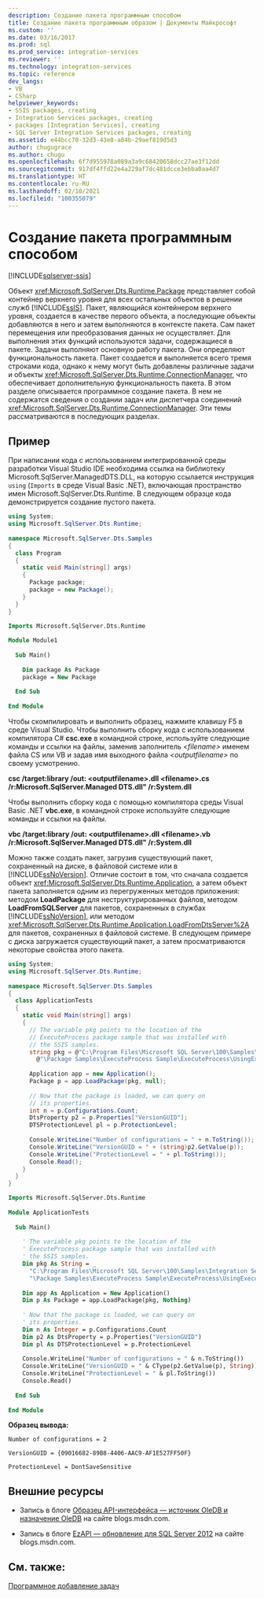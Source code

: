 ```yaml
---
description: Создание пакета программным способом
title: Создание пакета программным образом | Документы Майкрософт
ms.custom: ''
ms.date: 03/16/2017
ms.prod: sql
ms.prod_service: integration-services
ms.reviewer: ''
ms.technology: integration-services
ms.topic: reference
dev_langs:
- VB
- CSharp
helpviewer_keywords:
- SSIS packages, creating
- Integration Services packages, creating
- packages [Integration Services], creating
- SQL Server Integration Services packages, creating
ms.assetid: e44bcc70-32d3-43e8-a84b-29aef819d5d3
author: chugugrace
ms.author: chugu
ms.openlocfilehash: 6f7d955978a089a3a9c68420658dcc27ae3f12dd
ms.sourcegitcommit: 917df4ffd22e4a229af7dc481dcce3ebba0aa4d7
ms.translationtype: HT
ms.contentlocale: ru-RU
ms.lasthandoff: 02/10/2021
ms.locfileid: "100355079"
---
```

# <a name="creating-a-package-programmatically"></a>Создание пакета программным способом

[!INCLUDE[sqlserver-ssis](../../includes/applies-to-version/sqlserver-ssis.md)]


  Объект <xref:Microsoft.SqlServer.Dts.Runtime.Package> представляет собой контейнер верхнего уровня для всех остальных объектов в решении служб [!INCLUDE[ssIS](../../includes/ssis-md.md)]. Пакет, являющийся контейнером верхнего уровня, создается в качестве первого объекта, а последующие объекты добавляются в него и затем выполняются в контексте пакета. Сам пакет перемещения или преобразования данных не осуществляет. Для выполнения этих функций используются задачи, содержащиеся в пакете. Задачи выполняют основную работу пакета. Они определяют функциональность пакета. Пакет создается и выполняется всего тремя строками кода, однако к нему могут быть добавлены различные задачи и объекты <xref:Microsoft.SqlServer.Dts.Runtime.ConnectionManager>, что обеспечивает дополнительную функциональность пакета. В этом разделе описывается программное создание пакета. В нем не содержатся сведения о создании задач или диспетчера соединений <xref:Microsoft.SqlServer.Dts.Runtime.ConnectionManager>. Эти темы рассматриваются в последующих разделах.  
  
## <a name="example"></a>Пример  
 При написании кода с использованием интегрированной среды разработки Visual Studio IDE необходима ссылка на библиотеку Microsoft.SqlServer.ManagedDTS.DLL, на которую ссылается инструкция `using` (`Imports` в среде Visual Basic .NET), включающая пространство имен Microsoft.SqlServer.Dts.Runtime. В следующем образце кода демонстрируется создание пустого пакета.  
  
```csharp  
using System;  
using Microsoft.SqlServer.Dts.Runtime;  
  
namespace Microsoft.SqlServer.Dts.Samples  
{  
  class Program  
  {  
    static void Main(string[] args)  
    {  
      Package package;  
      package = new Package();  
    }  
  }  
}  
```  
  
```vb  
Imports Microsoft.SqlServer.Dts.Runtime  
  
Module Module1  
  
  Sub Main()  
  
    Dim package As Package  
    package = New Package  
  
  End Sub  
  
End Module  
```  
  
 Чтобы скомпилировать и выполнить образец, нажмите клавишу F5 в среде Visual Studio. Чтобы выполнить сборку кода с использованием компилятора C# **csc.exe** в командной строке, используйте следующие команды и ссылки на файлы, заменив заполнитель *\<filename>* именем файла CS или VB и задав имя выходного файла *\<outputfilename>* по своему усмотрению.  
  
 **csc /target:library /out: \<outputfilename>.dll \<filename>.cs /r:Microsoft.SqlServer.Managed DTS.dll" /r:System.dll**  
  
 Чтобы выполнить сборку кода с помощью компилятора среды Visual Basic .NET **vbc.exe**, в командной строке используйте следующие команды и ссылки на файлы.  
  
 **vbc /target:library /out: \<outputfilename>.dll \<filename>.vb /r:Microsoft.SqlServer.Managed DTS.dll" /r:System.dll**  
  
 Можно также создать пакет, загрузив существующий пакет, сохраненный на диске, в файловой системе или в [!INCLUDE[ssNoVersion](../../includes/ssnoversion-md.md)]. Отличие состоит в том, что сначала создается объект <xref:Microsoft.SqlServer.Dts.Runtime.Application>, а затем объект пакета заполняется одним из перегруженных методов приложения: методом **LoadPackage** для неструктурированных файлов, методом **LoadFromSQLServer** для пакетов, сохраненных в службах [!INCLUDE[ssNoVersion](../../includes/ssnoversion-md.md)], или методом <xref:Microsoft.SqlServer.Dts.Runtime.Application.LoadFromDtsServer%2A> для пакетов, сохраненных в файловой системе. В следующем примере с диска загружается существующий пакет, а затем просматриваются некоторые свойства этого пакета.  
  
```csharp  
using System;  
using Microsoft.SqlServer.Dts.Runtime;  
  
namespace Microsoft.SqlServer.Dts.Samples  
{  
  class ApplicationTests  
  {  
    static void Main(string[] args)  
    {  
      // The variable pkg points to the location of the  
      // ExecuteProcess package sample that was installed with  
      // the SSIS samples.  
      string pkg = @"C:\Program Files\Microsoft SQL Server\100\Samples\Integration Services" +  
        @"\Package Samples\ExecuteProcess Sample\ExecuteProcess\UsingExecuteProcess.dtsx";  
  
      Application app = new Application();  
      Package p = app.LoadPackage(pkg, null);  
  
      // Now that the package is loaded, we can query on  
      // its properties.  
      int n = p.Configurations.Count;  
      DtsProperty p2 = p.Properties["VersionGUID"];  
      DTSProtectionLevel pl = p.ProtectionLevel;  
  
      Console.WriteLine("Number of configurations = " + n.ToString());  
      Console.WriteLine("VersionGUID = " + (string)p2.GetValue(p));  
      Console.WriteLine("ProtectionLevel = " + pl.ToString());  
      Console.Read();  
    }  
  }  
}  
```  
  
```vb  
Imports Microsoft.SqlServer.Dts.Runtime  
  
Module ApplicationTests  
  
  Sub Main()  
  
    ' The variable pkg points to the location of the  
    ' ExecuteProcess package sample that was installed with  
    ' the SSIS samples.  
    Dim pkg As String = _  
      "C:\Program Files\Microsoft SQL Server\100\Samples\Integration Services" & _  
      "\Package Samples\ExecuteProcess Sample\ExecuteProcess\UsingExecuteProcess.dtsx"  
  
    Dim app As Application = New Application()  
    Dim p As Package = app.LoadPackage(pkg, Nothing)  
  
    ' Now that the package is loaded, we can query on  
    ' its properties.  
    Dim n As Integer = p.Configurations.Count  
    Dim p2 As DtsProperty = p.Properties("VersionGUID")  
    Dim pl As DTSProtectionLevel = p.ProtectionLevel  
  
    Console.WriteLine("Number of configurations = " & n.ToString())  
    Console.WriteLine("VersionGUID = " & CType(p2.GetValue(p), String))  
    Console.WriteLine("ProtectionLevel = " & pl.ToString())  
    Console.Read()  
  
  End Sub  
  
End Module  
```  
  
 **Образец вывода:**  
  
 `Number of configurations = 2`  
  
 `VersionGUID = {09016682-89B8-4406-AAC9-AF1E527FF50F}`  
  
 `ProtectionLevel = DontSaveSensitive`  
  
## <a name="external-resources"></a>Внешние ресурсы  
  
-   Запись в блоге [Образец API-интерфейса ― источник OleDB и назначение OleDB](https://techcommunity.microsoft.com/t5/sql-server-integration-services/api-sample-oledb-source-and-oledb-destination/ba-p/387553) на сайте blogs.msdn.com.  
  
-   Запись в блоге [EzAPI — обновление для SQL Server 2012](https://techcommunity.microsoft.com/t5/sql-server-integration-services/ezapi-updated-for-sql-server-2012/ba-p/388042) на сайте blogs.msdn.com.  
  
## <a name="see-also"></a>См. также:  
 [Программное добавление задач](../../integration-services/building-packages-programmatically/adding-tasks-programmatically.md)  
  
  
